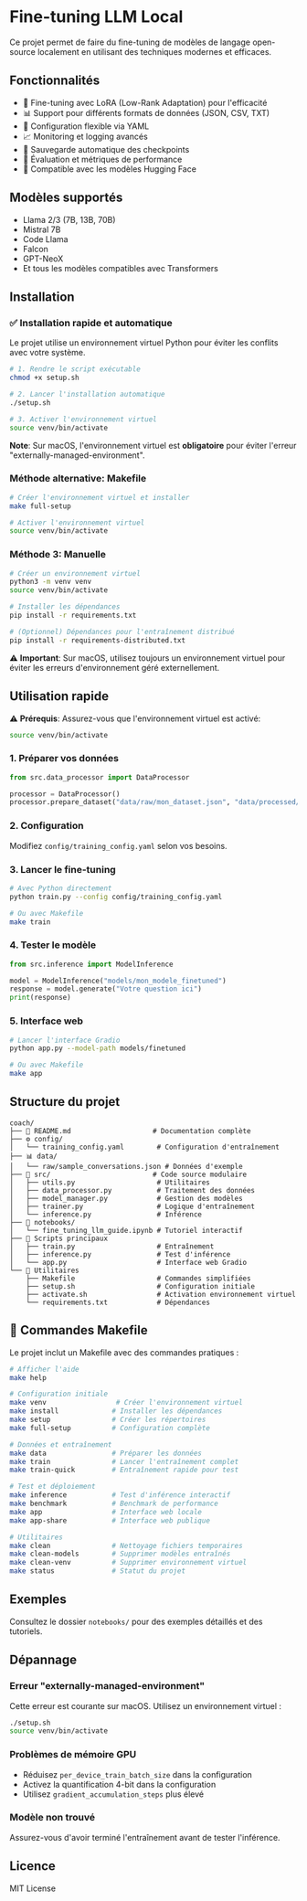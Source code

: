# Fine-tuning LLM Local

Ce projet permet de faire du fine-tuning de modèles de langage open-source localement en utilisant des techniques modernes et efficaces.

## Fonctionnalités

- 🚀 Fine-tuning avec LoRA (Low-Rank Adaptation) pour l'efficacité
- 📊 Support pour différents formats de données (JSON, CSV, TXT)
- 🔧 Configuration flexible via YAML
- 📈 Monitoring et logging avancés
- 💾 Sauvegarde automatique des checkpoints
- 🧪 Évaluation et métriques de performance
- 🤗 Compatible avec les modèles Hugging Face

## Modèles supportés

- Llama 2/3 (7B, 13B, 70B)
- Mistral 7B
- Code Llama
- Falcon
- GPT-NeoX
- Et tous les modèles compatibles avec Transformers

## Installation

### ✅ Installation rapide et automatique

Le projet utilise un environnement virtuel Python pour éviter les conflits avec votre système.

```bash
# 1. Rendre le script exécutable
chmod +x setup.sh

# 2. Lancer l'installation automatique
./setup.sh

# 3. Activer l'environnement virtuel
source venv/bin/activate
```

**Note**: Sur macOS, l'environnement virtuel est **obligatoire** pour éviter l'erreur "externally-managed-environment".

### Méthode alternative: Makefile
```bash
# Créer l'environnement virtuel et installer
make full-setup

# Activer l'environnement virtuel
source venv/bin/activate
```

### Méthode 3: Manuelle
```bash
# Créer un environnement virtuel
python3 -m venv venv
source venv/bin/activate

# Installer les dépendances
pip install -r requirements.txt

# (Optionnel) Dépendances pour l'entraînement distribué
pip install -r requirements-distributed.txt
```

⚠️ **Important**: Sur macOS, utilisez toujours un environnement virtuel pour éviter les erreurs d'environnement géré externellement.

## Utilisation rapide

⚠️ **Prérequis**: Assurez-vous que l'environnement virtuel est activé:
```bash
source venv/bin/activate
```

### 1. Préparer vos données

```python
from src.data_processor import DataProcessor

processor = DataProcessor()
processor.prepare_dataset("data/raw/mon_dataset.json", "data/processed/")
```

### 2. Configuration

Modifiez `config/training_config.yaml` selon vos besoins.

### 3. Lancer le fine-tuning

```bash
# Avec Python directement
python train.py --config config/training_config.yaml

# Ou avec Makefile
make train
```

### 4. Tester le modèle

```python
from src.inference import ModelInference

model = ModelInference("models/mon_modele_finetuned")
response = model.generate("Votre question ici")
print(response)
```

### 5. Interface web

```bash
# Lancer l'interface Gradio
python app.py --model-path models/finetuned

# Ou avec Makefile
make app
```

## Structure du projet

```
coach/
├── 📘 README.md                    # Documentation complète
├── ⚙️ config/
│   └── training_config.yaml        # Configuration d'entraînement
├── 📊 data/
│   └── raw/sample_conversations.json # Données d'exemple
├── 🧠 src/                         # Code source modulaire
│   ├── utils.py                    # Utilitaires
│   ├── data_processor.py           # Traitement des données
│   ├── model_manager.py            # Gestion des modèles
│   ├── trainer.py                  # Logique d'entraînement
│   └── inference.py                # Inférence
├── 📔 notebooks/
│   └── fine_tuning_llm_guide.ipynb # Tutoriel interactif
├── 🚀 Scripts principaux
│   ├── train.py                    # Entraînement
│   ├── inference.py                # Test d'inférence
│   └── app.py                      # Interface web Gradio
└── 🔧 Utilitaires
    ├── Makefile                    # Commandes simplifiées
    ├── setup.sh                    # Configuration initiale
    ├── activate.sh                 # Activation environnement virtuel
    └── requirements.txt            # Dépendances
```

## 🔧 Commandes Makefile

Le projet inclut un Makefile avec des commandes pratiques :

```bash
# Afficher l'aide
make help

# Configuration initiale
make venv                 # Créer l'environnement virtuel
make install             # Installer les dépendances
make setup               # Créer les répertoires
make full-setup          # Configuration complète

# Données et entraînement
make data                # Préparer les données
make train               # Lancer l'entraînement complet
make train-quick         # Entraînement rapide pour test

# Test et déploiement
make inference           # Test d'inférence interactif
make benchmark           # Benchmark de performance
make app                 # Interface web locale
make app-share           # Interface web publique

# Utilitaires
make clean               # Nettoyage fichiers temporaires
make clean-models        # Supprimer modèles entraînés
make clean-venv          # Supprimer environnement virtuel
make status              # Statut du projet
```

## Exemples

Consultez le dossier `notebooks/` pour des exemples détaillés et des tutoriels.

## Dépannage

### Erreur "externally-managed-environment"
Cette erreur est courante sur macOS. Utilisez un environnement virtuel :
```bash
./setup.sh
source venv/bin/activate
```

### Problèmes de mémoire GPU
- Réduisez `per_device_train_batch_size` dans la configuration
- Activez la quantification 4-bit dans la configuration
- Utilisez `gradient_accumulation_steps` plus élevé

### Modèle non trouvé
Assurez-vous d'avoir terminé l'entraînement avant de tester l'inférence.

## Licence

MIT License
